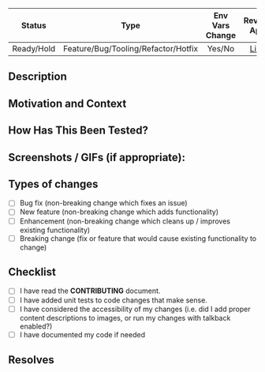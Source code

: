 <!--- Provide a general summary of your changes in the Title above -->
<!--- If there is no changelog entry, label this PR as trivial to bypass the Danger warning -->

| Status  | Type  | Env Vars Change | Review App | Ticket |
| :---: | :---: | :---: | :--: | :--: |
| Ready/Hold | Feature/Bug/Tooling/Refactor/Hotfix | Yes/No | [Link](<Review app link here>) | [Link](<ticket link here>) |

## Description

<!--- Describe your changes in detail -->

## Motivation and Context

<!--- Why is this change required? What problem does it solve? -->
<!--- If it fixes an open issue, please link to the issue here. -->

## How Has This Been Tested?

<!--- Please describe in detail how you tested your changes. -->
<!--- Include details of your testing environment, and the tests you ran to -->
<!--- see how your change affects other areas of the code, etc. -->

## Screenshots / GIFs (if appropriate):
<!--- Bonus points for GIFS --->

## Types of changes

<!--- What types of changes does your code introduce? Put an `x` in all the boxes that apply: -->

- [ ] Bug fix (non-breaking change which fixes an issue)
- [ ] New feature (non-breaking change which adds functionality)
- [ ] Enhancement (non-breaking change which cleans up / improves existing functionality)
- [ ] Breaking change (fix or feature that would cause existing functionality to change)

## Checklist

<!--- Go over all the following points, and put an `x` in all the boxes that apply. -->
<!--- If you're unsure about any of these, don't hesitate to ask. We're here to help! -->

- [ ] I have read the **CONTRIBUTING** document.
- [ ] I have added unit tests to code changes that make sense.
- [ ] I have considered the accessibility of my changes (i.e. did I add proper content descriptions to images, or run my changes with talkback enabled?)
- [ ] I have documented my code if needed

## Resolves

<!-- List the issues that will be closed by this PR in the following format -->
<!-- resolves AN-123 -->
<!-- This will ensure that they are automatically closed once the PR is merged -->
